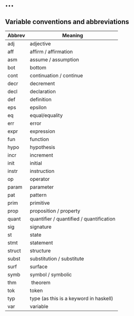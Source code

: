 # ...

## Variable conventions and abbreviations

| Abbrev | Meaning
| ------ | -------
| adj    | adjective
| aff    | affirm / affirmation
| asm    | assume / assumption
| bot    | bottom
| cont   | continuation / continue
| decr   | decrement
| decl   | declaration
| def    | definition
| eps    | epsilon
| eq     | equal/equality
| err    | error
| expr   | expression
| fun    | function
| hypo   | hypothesis
| incr   | increment
| init   | initial
| instr  | instruction
| op     | operator
| param  | parameter
| pat    | pattern
| prim   | primitive
| prop   | proposition / property
| quant  | quantifier / quantified / quantification
| sig    | signature
| st     | state
| stmt   | statement
| struct | structure
| subst  | substitution / substitute
| surf   | surface
| symb   | symbol / symbolic
| thm    | theorem
| tok    | token
| typ    | type (as this is a keyword in haskell)
| var    | variable

